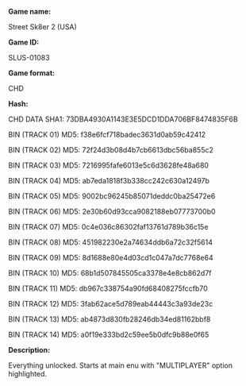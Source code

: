 **Game name:**

Street Sk8er 2 (USA)

**Game ID:**

SLUS-01083

**Game format:**

CHD

**Hash:**

CHD DATA SHA1: 73DBA4930A1143E3E5DCD1DDA706BF8474835F6B

BIN (TRACK 01) MD5: f38e6fcf718badec3631d0ab59c42412

BIN (TRACK 02) MD5: 72f24d3b08d4b7cb6613dbc56ba855c2

BIN (TRACK 03) MD5: 7216995fafe6013e5c6d3628fe48a680

BIN (TRACK 04) MD5: ab7eda1818f3b338cc242c630a12497b

BIN (TRACK 05) MD5: 9002bc96245b85071deddc0ba25472e6

BIN (TRACK 06) MD5: 2e30b60d93cca9082188eb07773700b0

BIN (TRACK 07) MD5: 0c4e036c86302faf13761d789b36c15e

BIN (TRACK 08) MD5: 451982230e2a74634ddb6a72c32f5614

BIN (TRACK 09) MD5: 8d1688e80e4d03cd1c047a7dc7768e64

BIN (TRACK 10) MD5: 68b1d507845505ca3378e4e8cb862d7f

BIN (TRACK 11) MD5: db967c338754a90fd68408275fccfb70

BIN (TRACK 12) MD5: 3fab62ace5d789eab44443c3a93de23c

BIN (TRACK 13) MD5: ab4873d830fb28246db34ed81162bbf8

BIN (TRACK 14) MD5: a0f19e333bd2c59ee5b0dfc9b88e0f65

**Description:**

Everything unlocked. Starts at main enu with "MULTIPLAYER" option highlighted.